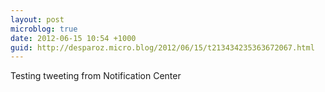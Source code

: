 ```yaml
---
layout: post
microblog: true
date: 2012-06-15 10:54 +1000
guid: http://desparoz.micro.blog/2012/06/15/t213434235363672067.html
---
```

Testing tweeting from Notification Center
